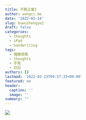 ```yaml
---
title: 不務正業2
author: wangcc.me
date: '2022-03-14'
slug: buwuzhengye2
draft: false
categories:
  - thoughts
  - iPad
  - handwriting
tags:
  - 偶爾感慨
  - thoughts
  - 手寫
  - 日記
authors: []
lastmod: '2022-03-23T09:57:33+09:00'
featured: no
header:
  caption: ''
  image: ''
summary: ""
---
```


![](/post/2022-03-14-iPadHandWriting_files/IMG_1142.jpg)